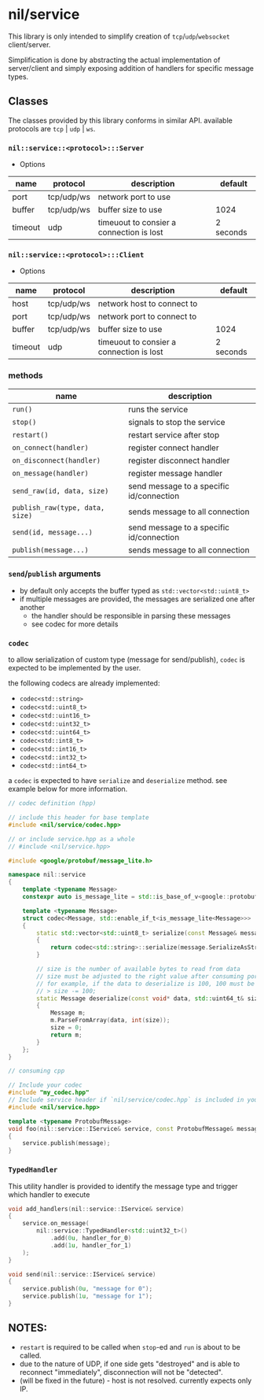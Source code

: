 # nil/service

This library is only intended to simplify creation of `tcp`/`udp`/`websocket` client/server.

Simplification is done by abstracting the actual implementation of server/client and simply exposing addition of handlers for specific message types.

## Classes

The classes provided by this library conforms in similar API. available protocols are `tcp` | `udp` | `ws`.

### `nil::service::<protocol>:::Server`

- Options

| name    | protocol    | description                              | default   |
| ------- | ----------- | ---------------------------------------- | --------- |
| port    | tcp/udp/ws  | network port to use                      |           |
| buffer  | tcp/udp/ws  | buffer size to use                       | 1024      |
| timeout | udp         | timeuout to consier a connection is lost | 2 seconds |

### `nil::service::<protocol>:::Client`

- Options

| name    | protocol    | description                              | default   |
| ------- | ----------- | ---------------------------------------- | --------- |
| host    | tcp/udp/ws  | network host to connect to               |           |
| port    | tcp/udp/ws  | network port to connect to               |           |
| buffer  | tcp/udp/ws  | buffer size to use                       | 1024      |
| timeout | udp         | timeuout to consier a connection is lost | 2 seconds |

### methods

| name                             | description                                |
| -------------------------------- | ------------------------------------------ |
| `run()`                          | runs the service                           |
| `stop()`                         | signals to stop the service                |
| `restart()`                      | restart service after stop                 |
| `on_connect(handler)`            | register connect handler                   |
| `on_disconnect(handler)`         | register disconnect handler                |
| `on_message(handler)`            | register message handler                   |
| `send_raw(id, data, size)`       | send message to a specific id/connection   |
| `publish_raw(type, data, size)`  | sends message to all connection            |
| `send(id, message...)`           | send message to a specific id/connection   |
| `publish(message...)`            | sends message to all connection            |

### `send`/`publish` arguments

- by default only accepts the buffer typed as `std::vector<std::uint8_t>`
- if multiple messages are provided, the messages are serialized one after another
    - the handler should be responsible in parsing these messages
    - see codec for more details

### `codec`

to allow serialization of custom type (message for send/publish), `codec` is expected to be implemented by the user.

the following codecs are already implemented:
- `codec<std::string>`
- `codec<std::uint8_t>`
- `codec<std::uint16_t>`
- `codec<std::uint32_t>`
- `codec<std::uint64_t>`
- `codec<std::int8_t>`
- `codec<std::int16_t>`
- `codec<std::int32_t>`
- `codec<std::int64_t>`

a `codec` is expected to have `serialize` and `deserialize` method. see example below for more information.

```cpp
// codec definition (hpp)

// include this header for base template
#include <nil/service/codec.hpp>

// or include service.hpp as a whole
// #include <nil/service.hpp>

#include <google/protobuf/message_lite.h>

namespace nil::service
{
    template <typename Message>
    constexpr auto is_message_lite = std::is_base_of_v<google::protobuf::MessageLite, Message>;

    template <typename Message>
    struct codec<Message, std::enable_if_t<is_message_lite<Message>>>
    {
        static std::vector<std::uint8_t> serialize(const Message& message)
        {
            return codec<std::string>::serialize(message.SerializeAsString());
        }

        // size is the number of available bytes to read from data
        // size must be adjusted to the right value after consuming portion of the data
        // for example, if the data to deserialize is 100, 100 must be deducted from size
        // > size -= 100;
        static Message deserialize(const void* data, std::uint64_t& size)
        {
            Message m;
            m.ParseFromArray(data, int(size));
            size = 0;
            return m;
        }
    };
}

// consuming cpp

// Include your codec
#include "my_codec.hpp"
// Include service header if `nil/service/codec.hpp` is included in your codec
#include <nil/service.hpp>

template <typename ProtobufMessage>
void foo(nil::service::IService& service, const ProtobufMessage& message)
{
    service.publish(message);
}
```

### `TypedHandler`

This utility handler is provided to identify the message type and trigger which handler to execute

```cpp
void add_handlers(nil::service::IService& service)
{
    service.on_message(
        nil::service::TypedHandler<std::uint32_t>()
            .add(0u, handler_for_0)
            .add(1u, handler_for_1)
    );
}

void send(nil::service::IService& service)
{
    service.publish(0u, "message for 0");
    service.publish(1u, "message for 1");
}
```

## NOTES:
- `restart` is required to be called when `stop`-ed and `run` is about to be called.
- due to the nature of UDP, if one side gets "destroyed" and is able to reconnect "immediately", disconnection will not be "detected".
- (will be fixed in the future) - host is not resolved. currently expects only IP.
